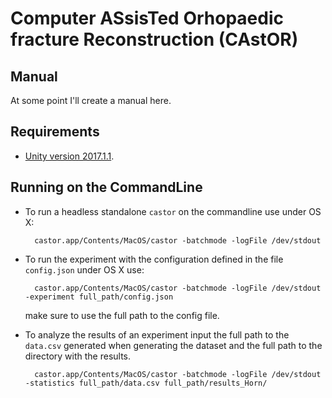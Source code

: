 # Computer ASsisTed Orhopaedic fracture Reconstruction (CAstOR)

## Manual

At some point I'll create a manual here.

## Requirements

- [Unity version 2017.1.1](https://unity3d.com/get-unity/download/archive).

## Running on the CommandLine
* To run a headless standalone `castor` on the commandline use under OS X:

		castor.app/Contents/MacOS/castor -batchmode -logFile /dev/stdout

* To run the experiment with the configuration defined in the file `config.json` under OS X use:

		castor.app/Contents/MacOS/castor -batchmode -logFile /dev/stdout -experiment full_path/config.json

	make sure to use the full path to the config file.

* To analyze the results of an experiment input the full path to the `data.csv` generated when generating the dataset and the full path to the directory with the results.

		castor.app/Contents/MacOS/castor -batchmode -logFile /dev/stdout -statistics full_path/data.csv full_path/results_Horn/